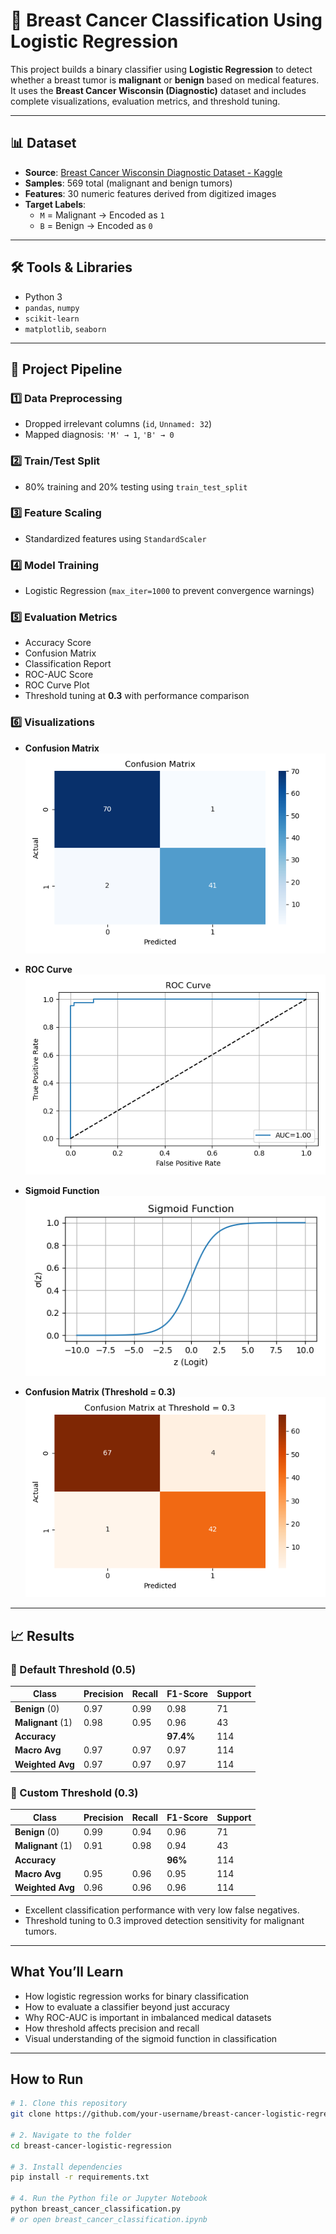 # 🔬 Breast Cancer Classification Using Logistic Regression

This project builds a binary classifier using **Logistic Regression** to detect whether a breast tumor is **malignant** or **benign** based on medical features. It uses the **Breast Cancer Wisconsin (Diagnostic)** dataset and includes complete visualizations, evaluation metrics, and threshold tuning.

---

## 📊 Dataset

- **Source**: [Breast Cancer Wisconsin Diagnostic Dataset - Kaggle](https://www.kaggle.com/datasets/uciml/breast-cancer-wisconsin-data)
- **Samples**: 569 total (malignant and benign tumors)
- **Features**: 30 numeric features derived from digitized images
- **Target Labels**:
  - `M` = Malignant → Encoded as `1`
  - `B` = Benign → Encoded as `0`

---

## 🛠️ Tools & Libraries

- Python 3
- `pandas`, `numpy`
- `scikit-learn`
- `matplotlib`, `seaborn`

---

## 🚀 Project Pipeline

### 1️⃣ Data Preprocessing
- Dropped irrelevant columns (`id`, `Unnamed: 32`)
- Mapped diagnosis: `'M' → 1`, `'B' → 0`

### 2️⃣ Train/Test Split
- 80% training and 20% testing using `train_test_split`

### 3️⃣ Feature Scaling
- Standardized features using `StandardScaler`

### 4️⃣ Model Training
- Logistic Regression (`max_iter=1000` to prevent convergence warnings)

### 5️⃣ Evaluation Metrics
- Accuracy Score
- Confusion Matrix 
- Classification Report
- ROC-AUC Score 
- ROC Curve Plot 
- Threshold tuning at **0.3** with performance comparison 

### 6️⃣ Visualizations
- **Confusion Matrix**  
  ![Confusion Matrix](Confusion%20Matrix.png)

- **ROC Curve**  
  ![ROC Curve](ROC_Curve.png)

- **Sigmoid Function**  
  ![Sigmoid Function](Sigmoid%20Function.png)

- **Confusion Matrix (Threshold = 0.3)**  
  ![Threshold 0.3](confusion_matrix_threshold_0.3.png)

---

## 📈 Results

### 🔹 Default Threshold (0.5)

| Class      | Precision | Recall | F1-Score | Support |
|------------|-----------|--------|----------|---------|
| **Benign** (0)    | 0.97      | 0.99   | 0.98     | 71      |
| **Malignant** (1) | 0.98      | 0.95   | 0.96     | 43      |
| **Accuracy**      |           |        | **97.4%**  | 114     |
| **Macro Avg**     | 0.97      | 0.97   | 0.97     |   114     |
| **Weighted Avg**  | 0.97      | 0.97   | 0.97     |   114    |

### 🔹 Custom Threshold (0.3)

| Class      | Precision | Recall | F1-Score | Support |
|------------|-----------|--------|----------|---------|
| **Benign** (0)    | 0.99      | 0.94   | 0.96     | 71      |
| **Malignant** (1) | 0.91      | 0.98   | 0.94     | 43      |
| **Accuracy**      |           |        | **96%**  | 114     |
| **Macro Avg**     | 0.95      | 0.96   | 0.95     |   114      |
| **Weighted Avg**  | 0.96      | 0.96   | 0.96     |   114      |


- Excellent classification performance with very low false negatives.
- Threshold tuning to 0.3 improved detection sensitivity for malignant tumors.

---


##  What You’ll Learn

- How logistic regression works for binary classification
- How to evaluate a classifier beyond just accuracy
- Why ROC-AUC is important in imbalanced medical datasets
- How threshold affects precision and recall
- Visual understanding of the sigmoid function in classification

---

##  How to Run

```bash
# 1. Clone this repository
git clone https://github.com/your-username/breast-cancer-logistic-regression.git

# 2. Navigate to the folder
cd breast-cancer-logistic-regression

# 3. Install dependencies
pip install -r requirements.txt

# 4. Run the Python file or Jupyter Notebook
python breast_cancer_classification.py
# or open breast_cancer_classification.ipynb

